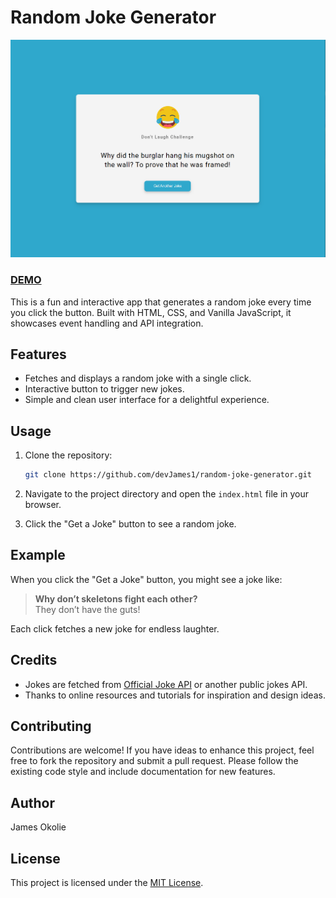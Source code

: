 # Random Joke Generator

![Random Joke Generator](./Random_Joke_Generator.png)

### [DEMO](https://devjames3.github.io/Random-Joke-App/)

This is a fun and interactive app that generates a random joke every time you click the button. Built with HTML, CSS, and Vanilla JavaScript, it showcases event handling and API integration.

## Features

- Fetches and displays a random joke with a single click.
- Interactive button to trigger new jokes.
- Simple and clean user interface for a delightful experience.

## Usage

1. Clone the repository:

   ```bash
   git clone https://github.com/devJames1/random-joke-generator.git
   ```

2. Navigate to the project directory and open the `index.html` file in your browser.

3. Click the "Get a Joke" button to see a random joke.

## Example

When you click the "Get a Joke" button, you might see a joke like:

> **Why don’t skeletons fight each other?**  
> They don’t have the guts!

Each click fetches a new joke for endless laughter.

## Credits

- Jokes are fetched from [Official Joke API](https://official-joke-api.appspot.com/) or another public jokes API.
- Thanks to online resources and tutorials for inspiration and design ideas.

## Contributing

Contributions are welcome! If you have ideas to enhance this project, feel free to fork the repository and submit a pull request. Please follow the existing code style and include documentation for new features.

## Author

James Okolie

## License

This project is licensed under the [MIT License](LICENSE).
